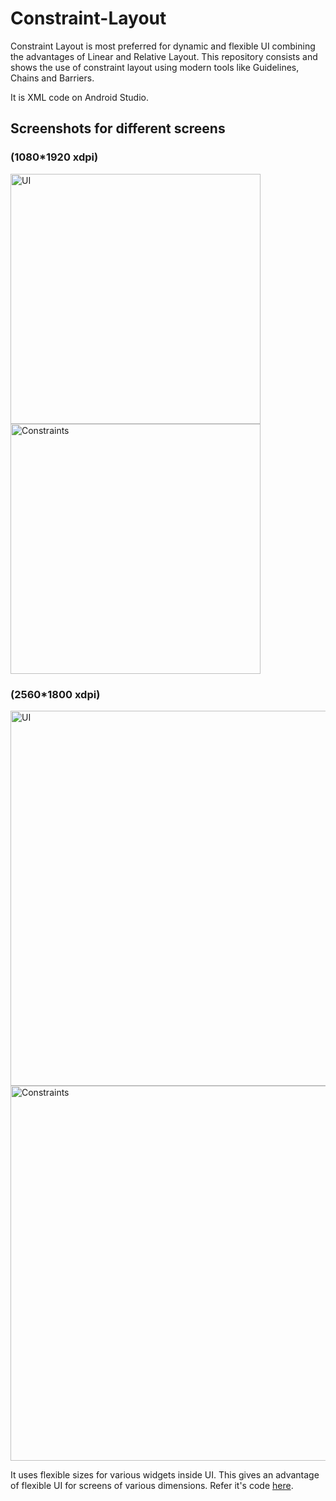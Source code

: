 # Constraint-Layout

Constraint Layout is most preferred for dynamic and flexible UI combining the advantages of Linear and Relative Layout.
This repository consists and shows the use of constraint layout using modern tools like Guidelines, Chains and Barriers.

It is XML code on Android Studio.


## Screenshots for different screens

<h3>(1080*1920 xdpi)</h3>

<div class="row">
      <img src="https://i.postimg.cc/x11FCkgt/ss1.jpg" width="400" title="UI">
      <img src="https://i.postimg.cc/Y2Y5C07b/ss2.jpg" width="400" title="Constraints">     
</div>

<h3>(2560*1800 xdpi)</h3>

<div>
      <img src="https://i.postimg.cc/ZRzwGYXQ/ss3.jpg" width="600" title="UI">
</div>

<div>
      <img src="(https://i.postimg.cc/G2PXdwCm/ss4.jpg" width="600" title="Constraints">     
</div>

It uses flexible sizes for various widgets inside UI. This gives an advantage of flexible UI for screens of various dimensions.
Refer it's code [here](https://github.com/rishabhkumar812/Constraint-Layout/blob/main/activity_main.xml).
